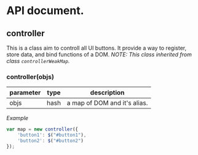 # API document.

## controller

This is a class aim to controll all UI buttons. It provide a way to register, store data, and bind functions of a DOM.
*NOTE: This class inherited from class `controllerWeakMap`.*

### controller(objs)

| parameter | type | description |
| --- | --- | --- |
| objs | hash | a map of DOM and it's alias. |

*Example*
```javascript
var map = new controller({
    'button1': $("#button1"),
    'button2': $("#button2")
});
```
